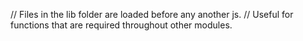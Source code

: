 // Files in the lib folder are loaded before any another js.
// Useful for functions that are required throughout other modules.
